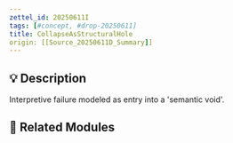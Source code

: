 ```yaml
---
zettel_id: 20250611I
tags: [#concept, #drop-20250611]
title: CollapseAsStructuralHole
origin: [[Source_20250611D_Summary]]
---
```


## 💡 Description
Interpretive failure modeled as entry into a 'semantic void'.

## 🔗 Related Modules
<!-- Will be filled in during integration pass -->
